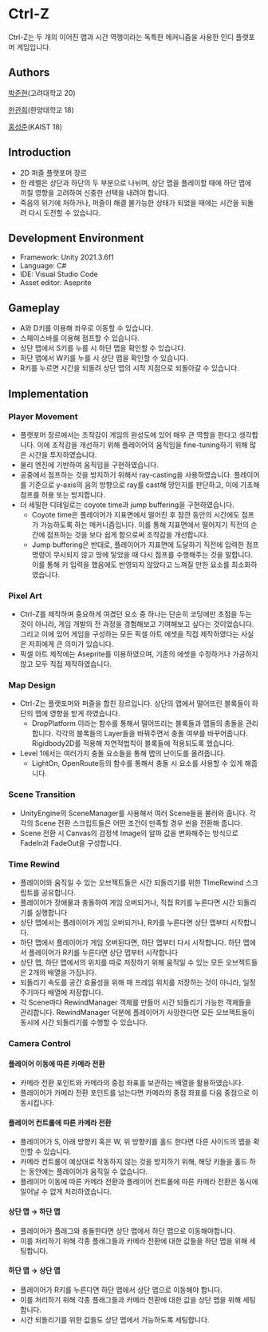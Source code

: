 # Ctrl-Z

Ctrl-Z는 두 개의 이어진 맵과 시간 역행이라는 독특한 메커니즘을 사용한 인디 플랫포머 게임입니다.

## Authors

[박준현](https://github.com/channelsucre)(고려대학교 20)

[한관희](https://github.com/dewpe000)(한양대학교 18)

[홍성준](https://github.com/mscj1004)(KAIST 18)

## Introduction

- 2D 퍼즐 플랫포머 장르
- 한 레벨은 상단과 하단의 두 부분으로 나뉘며, 상단 맵을 플레이할 때에 하단 맵에 끼칠 영향을 고려하여 신중한 선택을 내려야 합니다.
- 죽음의 위기에 처하거나, 퍼즐이 해결 불가능한 상태가 되었을 때에는 시간을 되돌려 다시 도전할 수 있습니다.

## Development Environment

- Framework: Unity 2021.3.6f1
- Language: C#
- IDE: Visual Studio Code
- Asset editor: Aseprite

## Gameplay

- A와 D키를 이용해 좌우로 이동할 수 있습니다.
- 스페이스바를 이용해 점프할 수 있습니다.
- 상단 맵에서 S키를 누를 시 하단 맵을 확인할 수 있습니다.
- 하단 맵에서 W키를 누를 시 상단 맵을 확인할 수 있습니다.
- R키를 누르면 시간을 되돌려 상단 맵의 시작 지점으로 되돌아갈 수 있습니다.

## Implementation

### Player Movement

- 플랫포머 장르에서는 조작감이 게임의 완성도에 있어 매우 큰 역할을 한다고 생각합니다. 이에 조작감을 개선하기 위해 플레이어의 움직임을 fine-tuning하기 위해 많은 시간을 투자하였습니다.
- 물리 엔진에 기반하여 움직임을 구현하였습니다.
- 공중에서 점프하는 것을 방지하기 위해서 ray-casting을 사용하였습니다.  플레이어를 기준으로 y-axis의 음의 방향으로 ray를 cast해 땅인지를 판단하고, 이에 기초해 점프를 허용 또는 방지합니다.
- 더 세밀한 디테일로는 coyote time과 jump buffering을 구현하였습니다.
    - Coyote time은 플레이어가 지표면에서 떨어진 후 잠깐 동안의 시간에도 점프가 가능하도록 하는 메커니즘입니다. 이를 통해 지표면에서 떨어지기 직전의 순간에 점프하는 것을 보다 쉽게 함으로써 조작감을 개선합니다.
    - Jump buffering은 반대로, 플레이어가 지표면에 도달하기 직전에 입력한 점프 명령이 무시되지 않고 땅에 닿았을 때 다시 점프를 수행해주는 것을 말합니다. 이를 통해 키 입력을 했음에도 반영되지 않았다고 느껴질 만한 요소를 최소화하였습니다.

### Pixel Art

- Ctrl-Z를 제작하며 중요하게 여겼던 요소 중 하나는 단순히 코딩에만 초점을 두는 것이 아니라, 게임 개발의 전 과정을 경험해보고 기여해보고 싶다는 것이었습니다. 그리고 이에 있어 게임을 구성하는 모든 픽셀 아트 에셋을 직접 제작하였다는 사실은 저희에게 큰 의미가 있습니다.
- 픽셀 아트 제작에는 Aseprite를 이용하였으며, 기존의 에셋을 수정하거나 가공하지 않고 모두 직접 제작하였습니다.

### Map Design

- Ctrl-Z는 플랫포머와 퍼즐을 합친 장르입니다. 상단의 맵에서 떨어뜨린 블록들이 하단의 맵에 영향을 받게 하였습니다.
    - DropPlatform 이라는 함수를 통해서 떨어뜨리는 블록들과 맵들의 충돌을 관리합니다. 각각의 블록들의 Layer들을 바꿔주면서 충돌 여부를 바꾸어줍니다. Rigidbody2D를 적용해 자연적법칙이 블록들에 적용되도록 했습니다.
- Level 1에서는 여러가지 충돌 요소들을 통해 맵의 난이도를 올려줍니다.
    - LightOn, OpenRoute등의 함수를 통해서 충돌 시 요소를 사용할 수 있게 해줍니다.

### Scene Transition

- UnityEngine의 SceneManager를 사용해서 여러 Scene들을 불러와 줍니다. 각각의 Scene 전환 스크립트들은 어떤 조건이 만족할 경우 씬을 전환해 줍니다.
- Scene 전환 시 Canvas의 검정색 Image의 알파 값을 변화해주는 방식으로 FadeIn과 FadeOut을 구성합니다.

### Time Rewind

- 플레이어와 움직일 수 있는 오브젝트들은 시간 되돌리기를 위한 TImeRewind 스크립트를 공유합니다.
- 플레이어가 장애물과 충돌하여 게임 오버되거나, 직접 R키를 누른다면 시간 되돌리기를 실행합니다
- 상단 맵에서는 플레이어가 게임 오버되거나, R키를 누른다면 상단 맵부터 시작합니다.
- 하단 맵에서 플레이어가 게임 오버된다면, 하단 맵부터 다시 시작합니다. 하단 맵에서 플레이어가 R키를 누른다면 상단 맵부터 시작합니다
- 상단 맵, 하단 맵에서의 위치를 따로 저장하기 위해 움직일 수 있는 모든 오브젝트들은 2개의 배열을 가집니다.
- 되돌리기 속도를 공간 효율성을 위해 매 프레임 위치를 저장하는 것이 아니라, 일정 주기마다 배열에 저장합니다.
- 각 Scene마다 RewindManager 객체를 만들어 시간 되돌리기 가능한 객체들을 관리합니다. RewindManager 덕분에 플레이어가 사망한다면 모든 오브젝트들이 동시에 시간 되돌리기를 수행할 수 있습니다.

### Camera Control

#### 플레이어 이동에 따른 카메라 전환

- 카메라 전환 포인트와 카메라의 중점 좌표를 보관하는 배열을 활용하였습니다.
- 플레이어가 카메라 전환 포인트를 넘는다면 카메라의 중점 좌표를 다음 중점으로 이동시킵니다.

#### 플레이어 컨트롤에 따른 카메라 전환

- 플레이어가 S, 아래 방향키 혹은 W, 위 방향키를 홀드 한다면 다른 사이드의 맵을 확인할 수 있습니다.
- 카메라 컨트롤이 예상대로 작동하지 않는 것을 방지하기 위해, 해당 키들을 홀드 하는 동안에는 플레이어가 움직일 수 없습니다.
- 플레이어 이동에 따른 카메라 전환과 플레이어 컨트롤에 따른 카메라 전환은 동시에 일어날 수 없게 처리하였습니다.

#### 상단 맵 → 하단 맵

- 플레이어가 플래그와 충돌한다면 상단 맵에서 하단 맵으로 이동해야합니다.
- 이를 처리하기 위해 각종 플래그들과 카메라 전환에 대한 값들을 하단 맵을 위해 세팅합니다.

#### 하단  맵 → 상단 맵

- 플레이어가 R키를 누른다면 하단 맵에서 상단 맵으로 이동해야 합니다.
- 이를 처리하기 위해 각종 플래그들과 카메라 전환에 대한 값을 상단 맵을 위해 세팅합니다.
- 시간 되돌리기를 위한 값들도 상단 맵에서 가능하도록 세팅합니다.
